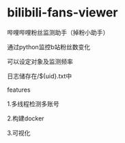 # bilibili-fans-viewer

哔哩哔哩粉丝监测助手（掉粉小助手）

通过python监控b站粉丝数变化

可以设定对象及监测频率

日志储存在/${uid}.txt中

features 

1.多线程检测多账号

2.构建docker

3.可视化